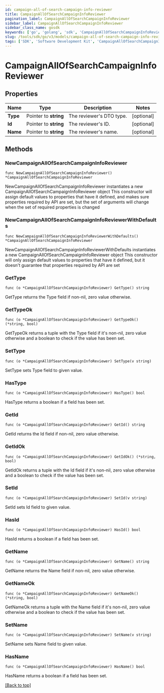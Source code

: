 ```yaml
---
id: campaign-all-of-search-campaign-info-reviewer
title: CampaignAllOfSearchCampaignInfoReviewer
pagination_label: CampaignAllOfSearchCampaignInfoReviewer
sidebar_label: CampaignAllOfSearchCampaignInfoReviewer
sidebar_class_name: gosdk
keywords: ['go', 'golang', 'sdk', 'CampaignAllOfSearchCampaignInfoReviewer'] 
slug: /tools/sdk/go/v3/models/campaign-all-of-search-campaign-info-reviewer
tags: ['SDK', 'Software Development Kit', 'CampaignAllOfSearchCampaignInfoReviewer']
---
```


# CampaignAllOfSearchCampaignInfoReviewer

## Properties

Name | Type | Description | Notes
------------ | ------------- | ------------- | -------------
**Type** |  Pointer to **string** | The reviewer&#39;s DTO type. | [optional] 
**Id** |  Pointer to **string** | The reviewer&#39;s ID. | [optional] 
**Name** |  Pointer to **string** | The reviewer&#39;s name. | [optional] 

## Methods

### NewCampaignAllOfSearchCampaignInfoReviewer

`func NewCampaignAllOfSearchCampaignInfoReviewer() *CampaignAllOfSearchCampaignInfoReviewer`

NewCampaignAllOfSearchCampaignInfoReviewer instantiates a new CampaignAllOfSearchCampaignInfoReviewer object
This constructor will assign default values to properties that have it defined,
and makes sure properties required by API are set, but the set of arguments
will change when the set of required properties is changed

### NewCampaignAllOfSearchCampaignInfoReviewerWithDefaults

`func NewCampaignAllOfSearchCampaignInfoReviewerWithDefaults() *CampaignAllOfSearchCampaignInfoReviewer`

NewCampaignAllOfSearchCampaignInfoReviewerWithDefaults instantiates a new CampaignAllOfSearchCampaignInfoReviewer object
This constructor will only assign default values to properties that have it defined,
but it doesn't guarantee that properties required by API are set

### GetType

`func (o *CampaignAllOfSearchCampaignInfoReviewer) GetType() string`

GetType returns the Type field if non-nil, zero value otherwise.

### GetTypeOk

`func (o *CampaignAllOfSearchCampaignInfoReviewer) GetTypeOk() (*string, bool)`

GetTypeOk returns a tuple with the Type field if it's non-nil, zero value otherwise
and a boolean to check if the value has been set.

### SetType

`func (o *CampaignAllOfSearchCampaignInfoReviewer) SetType(v string)`

SetType sets Type field to given value.

### HasType

`func (o *CampaignAllOfSearchCampaignInfoReviewer) HasType() bool`

HasType returns a boolean if a field has been set.

### GetId

`func (o *CampaignAllOfSearchCampaignInfoReviewer) GetId() string`

GetId returns the Id field if non-nil, zero value otherwise.

### GetIdOk

`func (o *CampaignAllOfSearchCampaignInfoReviewer) GetIdOk() (*string, bool)`

GetIdOk returns a tuple with the Id field if it's non-nil, zero value otherwise
and a boolean to check if the value has been set.

### SetId

`func (o *CampaignAllOfSearchCampaignInfoReviewer) SetId(v string)`

SetId sets Id field to given value.

### HasId

`func (o *CampaignAllOfSearchCampaignInfoReviewer) HasId() bool`

HasId returns a boolean if a field has been set.

### GetName

`func (o *CampaignAllOfSearchCampaignInfoReviewer) GetName() string`

GetName returns the Name field if non-nil, zero value otherwise.

### GetNameOk

`func (o *CampaignAllOfSearchCampaignInfoReviewer) GetNameOk() (*string, bool)`

GetNameOk returns a tuple with the Name field if it's non-nil, zero value otherwise
and a boolean to check if the value has been set.

### SetName

`func (o *CampaignAllOfSearchCampaignInfoReviewer) SetName(v string)`

SetName sets Name field to given value.

### HasName

`func (o *CampaignAllOfSearchCampaignInfoReviewer) HasName() bool`

HasName returns a boolean if a field has been set.


[[Back to top]](#) 


